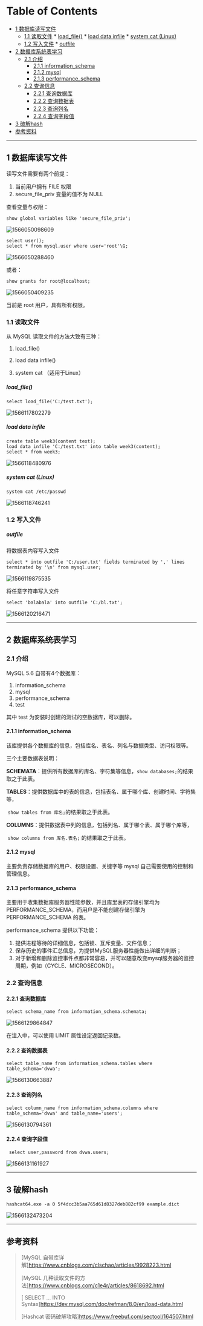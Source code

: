 Table of Contents
=================

  * [1 数据库读写文件](#1-数据库读写文件)
     * [1.1 读取文件](#11-读取文件)
               * [load_file()](#load_file)
               * [load data infile](#load-data-infile)
               * [system cat (Linux)](#system-cat-linux)
     * [1.2 写入文件](#12-写入文件)
           * [outfile](#outfile)
  * [2 数据库系统表学习](#2-数据库系统表学习)
     * [2.1 介绍](#21-介绍)
        * [2.1.1 information_schema](#211-information_schema)
        * [2.1.2 mysql](#212-mysql)
        * [2.1.3 performance_schema](#213-performance_schema)
     * [2.2 查询信息](#22-查询信息)
        * [2.2.1 查询数据库](#221-查询数据库)
        * [2.2.2 查询数据表](#222-查询数据表)
        * [2.2.3 查询列名](#223-查询列名)
        * [2.2.4 查询字段值](#224-查询字段值)
  * [3 破解hash](#3-破解hash)
  * [参考资料](#参考资料)

----

## 1 数据库读写文件

读写文件需要有两个前提：

1. 当前用户拥有 FILE 权限
2. secure_file_priv 变量的值不为 NULL

查看变量与权限：

```mysql
show global variables like 'secure_file_priv';
```

![1566050098609](assets/1566050098609.png) 

```mysql
select user();
select * from mysql.user where user='root'\G;
```

![1566050288460](assets/1566050288460.png) 

或者：

```mysql
show grants for root@localhost;
```

![1566050409235](assets/1566050409235.png) 

当前是 root 用户，具有所有权限。

### 1.1 读取文件

从 MySQL 读取文件的方法大致有三种：

1. load_file()

2. load data infile()

3. system cat （适用于Linux）

##### load_file()

```mysql
select load_file('C:/test.txt');
```

![1566117802279](assets/1566117802279.png) 

##### load data infile

```mysql
create table week3(content text);
load data infile 'C:/test.txt' into table week3(content);
select * from week3;
```

![1566118480976](assets/1566118480976.png) 

##### system cat (Linux)

```mysql
system cat /etc/passwd
```

![1566118746241](assets/1566118746241.png) 

### 1.2 写入文件

##### outfile

将数据表内容写入文件

```mysql
select * into outfile 'C:/user.txt' fields terminated by ',' lines terminated by '\n' from mysql.user;
```

![1566119875535](assets/1566119875535.png) 

将任意字符串写入文件

```mysql
select 'balabala' into outfile 'C:/bl.txt';
```

![1566120216471](assets/1566120216471.png) 

----

## 2 数据库系统表学习

### 2.1 介绍

MySQL 5.6 自带有4个数据库：

1. information_schema
2. mysql
3. performance_schema
4. test

其中 test 为安装时创建的测试的空数据库，可以删除。

#### 2.1.1 information_schema

该库提供各个数据库的信息，包括库名、表名、列名与数据类型、访问权限等。

三个主要数据表说明：

**SCHEMATA**：提供所有数据库的库名、字符集等信息，`show databases;`的结果取之于此表。

**TABLES**：提供数据库中的表的信息，包括表名、属于哪个库、创建时间、字符集等，

​	`show tables from 库名;`的结果取之于此表。

**COLUMNS**：提供数据表中列的信息，包括列名、属于哪个表、属于哪个库等，

​	`show columns from 库名.表名;` 的结果取之于此表。

#### 2.1.2 mysql

主要负责存储数据库的用户、权限设置、关键字等 mysql 自己需要使用的控制和管理信息。

#### 2.1.3 performance_schema

主要用于收集数据库服务器性能参数，并且库里表的存储引擎均为 PERFORMANCE_SCHEMA，而用户是不能创建存储引擎为 PERFORMANCE_SCHEMA 的表。

performance_schema 提供以下功能：

1. 提供进程等待的详细信息，包括锁、互斥变量、文件信息；
2. 保存历史的事件汇总信息，为提供MySQL服务器性能做出详细的判断；
3. 对于新增和删除监控事件点都非常容易，并可以随意改变mysql服务器的监控周期，例如（CYCLE、MICROSECOND）。

### 2.2 查询信息

#### 2.2.1 查询数据库

```mysql
select schema_name from information_schema.schemata;
```

![1566129864847](assets/1566129864847.png) 

在注入中，可以使用 LIMIT 属性设定返回记录数。

#### 2.2.2 查询数据表

```mysql
select table_name from information_schema.tables where table_schema='dvwa';
```

![1566130663887](assets/1566130663887.png)

#### 2.2.3 查询列名


```mysql
select column_name from information_schema.columns where table_schema='dvwa' and table_name='users';
```

![1566130794361](assets/1566130794361.png) 

#### 2.2.4 查询字段值

```mysql
 select user,password from dvwa.users;
```

![1566131161927](assets/1566131161927.png) 

----

## 3 破解hash

```
hashcat64.exe -a 0 5f4dcc3b5aa765d61d8327deb882cf99 example.dict
```

![1566132473204](assets/1566132473204.png)

----

## 参考资料 

> [MySQL 自带库详解]https://www.cnblogs.com/clschao/articles/9928223.html
>
> [MySQL 几种读取文件的方法]https://www.cnblogs.com/c1e4r/articles/8618692.html
>
> [ SELECT ... INTO Syntax]https://dev.mysql.com/doc/refman/8.0/en/load-data.html
>
> [Hashcat 密码破解攻略]https://www.freebuf.com/sectool/164507.html
